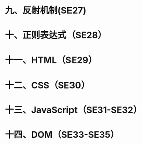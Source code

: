 
# 九、反射机制(SE27)

# 十、正则表达式（SE28）

# 十一、HTML（SE29）

# 十二、CSS（SE30）

# 十三、JavaScript（SE31-SE32）

# 十四、DOM（SE33-SE35）